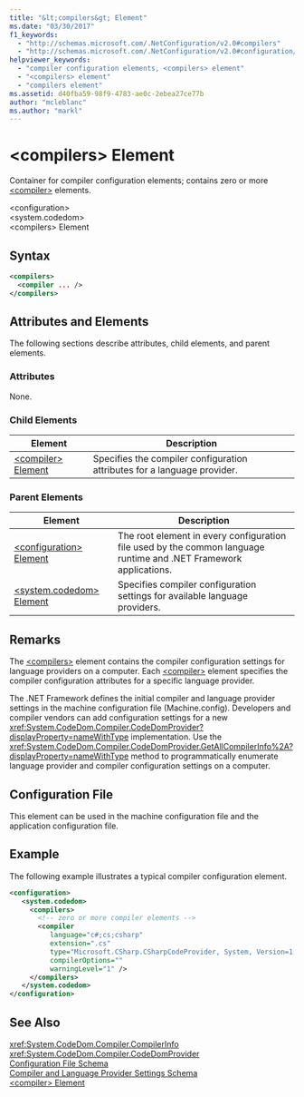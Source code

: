 ```yaml
---
title: "&lt;compilers&gt; Element"
ms.date: "03/30/2017"
f1_keywords: 
  - "http://schemas.microsoft.com/.NetConfiguration/v2.0#compilers"
  - "http://schemas.microsoft.com/.NetConfiguration/v2.0#configuration/system.codedom/compilers"
helpviewer_keywords: 
  - "compiler configuration elements, <compilers> element"
  - "<compilers> element"
  - "compilers element"
ms.assetid: d40fba59-98f9-4783-ae0c-2ebea27ce77b
author: "mcleblanc"
ms.author: "markl"
---
```

# &lt;compilers&gt; Element
Container for compiler configuration elements; contains zero or more [\<compiler>](../../../../../docs/framework/configure-apps/file-schema/compiler/compiler-element.md) elements.  
  
 \<configuration>  
\<system.codedom>  
\<compilers> Element  
  
## Syntax  
  
```xml  
<compilers>  
  <compiler ... />  
</compilers>  
```  
  
## Attributes and Elements  
 The following sections describe attributes, child elements, and parent elements.  
  
### Attributes  
 None.  
  
### Child Elements  
  
|Element|Description|  
|-------------|-----------------|  
|[\<compiler> Element](../../../../../docs/framework/configure-apps/file-schema/compiler/compiler-element.md)|Specifies the compiler configuration attributes for a language provider.|  
  
### Parent Elements  
  
|Element|Description|  
|-------------|-----------------|  
|[\<configuration> Element](../../../../../docs/framework/configure-apps/file-schema/configuration-element.md)|The root element in every configuration file used by the common language runtime and .NET Framework applications.|  
|[\<system.codedom> Element](../../../../../docs/framework/configure-apps/file-schema/compiler/system-codedom-element.md)|Specifies compiler configuration settings for available language providers.|  
  
## Remarks  
 The [\<compilers>](../../../../../docs/framework/configure-apps/file-schema/compiler/compilers-element.md) element contains the compiler configuration settings for language providers on a computer. Each [\<compiler>](../../../../../docs/framework/configure-apps/file-schema/compiler/compiler-element.md) element specifies the compiler configuration attributes for a specific language provider.  
  
 The .NET Framework defines the initial compiler and language provider settings in the machine configuration file (Machine.config). Developers and compiler vendors can add configuration settings for a new <xref:System.CodeDom.Compiler.CodeDomProvider?displayProperty=nameWithType> implementation. Use the <xref:System.CodeDom.Compiler.CodeDomProvider.GetAllCompilerInfo%2A?displayProperty=nameWithType> method to programmatically enumerate language provider and compiler configuration settings on a computer.  
  
## Configuration File  
 This element can be used in the machine configuration file and the application configuration file.  
  
## Example  
 The following example illustrates a typical compiler configuration element.  
  
```xml  
<configuration>  
   <system.codedom>  
     <compilers>  
       <!-- zero or more compiler elements -->  
       <compiler   
          language="c#;cs;csharp"   
          extension=".cs"  
          type="Microsoft.CSharp.CSharpCodeProvider, System, Version=1.0.5000.0, Culture=neutral, PublicKeyToken=b77a5c561934e089"  
          compilerOptions=""    
          warningLevel="1" />  
     </compilers>  
   </system.codedom>  
</configuration>  
```  
  
## See Also  
 <xref:System.CodeDom.Compiler.CompilerInfo>  
 <xref:System.CodeDom.Compiler.CodeDomProvider>  
 [Configuration File Schema](../../../../../docs/framework/configure-apps/file-schema/index.md)  
 [Compiler and Language Provider Settings Schema](../../../../../docs/framework/configure-apps/file-schema/compiler/index.md)  
 [\<compiler> Element](../../../../../docs/framework/configure-apps/file-schema/compiler/compiler-element.md)
